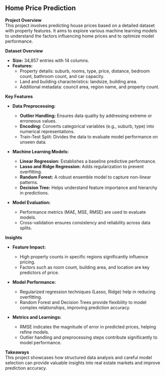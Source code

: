 ## Home Price Prediction  

**Project Overview**  
This project involves predicting house prices based on a detailed dataset with property features. It aims to explore various machine learning models to understand the factors influencing home prices and to optimize model performance.  

**Dataset Overview**  
- **Size:** 34,857 entries with 14 columns.  
- **Features:**  
  - Property details: suburb, rooms, type, price, distance, bedroom count, bathroom count, and car capacity.  
  - Land and building characteristics: landsize, building area.  
  - Additional metadata: council area, region name, and property count.

**Key Features**  
- **Data Preprocessing:**  
  - **Outlier Handling:** Ensures data quality by addressing extreme or erroneous values.  
  - **Encoding:** Converts categorical variables (e.g., suburb, type) into numerical representations.  
  - Train-Test Split: Divides the data to evaluate model performance on unseen data.  

- **Machine Learning Models:**  
  - **Linear Regression:** Establishes a baseline predictive performance.  
  - **Lasso and Ridge Regression:** Adds regularization to prevent overfitting.  
  - **Random Forest:** A robust ensemble model to capture non-linear patterns.  
  - **Decision Tree:** Helps understand feature importance and hierarchy in predictions.  

- **Model Evaluation:**  
  - Performance metrics (MAE, MSE, RMSE) are used to evaluate models.  
  - Cross-validation ensures consistency and reliability across data splits.  

**Insights**  
- **Feature Impact:**  
  - High property counts in specific regions significantly influence pricing.  
  - Factors such as room count, building area, and location are key predictors of price.  

- **Model Performance:**  
  - Regularized regression techniques (Lasso, Ridge) help in reducing overfitting.  
  - Random Forest and Decision Trees provide flexibility to model complex relationships, improving prediction accuracy.  

- **Metrics and Learnings:**  
  - RMSE indicates the magnitude of error in predicted prices, helping refine models.  
  - Outlier handling and preprocessing steps contribute significantly to model performance.  

**Takeaways**  
This project showcases how structured data analysis and careful model selection can provide valuable insights into real estate markets and improve prediction accuracy.
